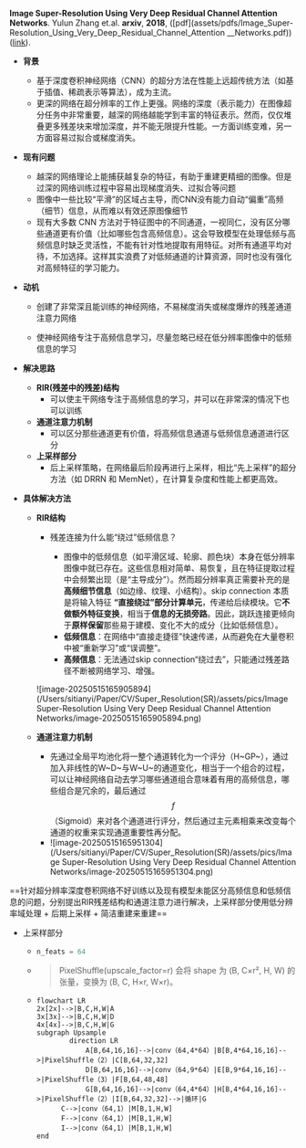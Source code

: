 **Image Super-Resolution Using Very Deep Residual Channel Attention Networks**. Yulun Zhang et.al. **arxiv**, **2018**, ([pdf](assets/pdfs/Image_Super-Resolution_Using_Very_Deep_Residual_Channel_Attention
__Networks.pdf))([link](http://arxiv.org/abs/1807.02758v2)).

- **背景**

  - 基于深度卷积神经网络（CNN）的超分方法在性能上远超传统方法（如基于插值、稀疏表示等算法），成为主流。
  - 更深的网络在超分辨率的工作上更强。网络的深度（表示能力）在图像超分任务中非常重要，越深的网络越能学到丰富的特征表示。然而，仅仅堆叠更多残差块来增加深度，并不能无限提升性能。一方面训练变难，另一方面容易过拟合或梯度消失。
  
- **现有问题**
  
  - 越深的网络理论上能捕获越复杂的特征，有助于重建更精细的图像。但是过深的网络训练过程中容易出现梯度消失、过拟合等问题
  - 图像中一些比较“平滑”的区域占主导，而CNN没有能力自动“偏重”高频（细节）信息，从而难以有效还原图像细节
  - 现有大多数 CNN 方法对于特征图中的不同通道，一视同仁，没有区分哪些通道更有价值（比如哪些包含高频信息）。这会导致模型在处理低频与高频信息时缺乏灵活性，不能有针对性地提取有用特征。对所有通道平均对待，不加选择。这样其实浪费了对低频通道的计算资源，同时也没有强化对高频特征的学习能力。
  
- **动机**
  
  - 创建了非常深且能训练的神经网络，不易梯度消失或梯度爆炸的残差通道注意力网络
  
  - 使神经网络专注于高频信息学习，尽量忽略已经在低分辨率图像中的低频信息的学习
  
- **解决思路**
  
  - **RIR(残差中的残差)结构**
    - 可以使主干网络专注于高频信息的学习，并可以在非常深的情况下也可以训练
  - **通道注意力机制**
    - 可以区分那些通道更有价值，将高频信息通道与低频信息通道进行区分
  - **上采样部分**
    - 后上采样策略，在网络最后阶段再进行上采样，相比“先上采样”的超分方法（如 DRRN 和 MemNet），在计算复杂度和性能上都更高效。
  
- **具体解决方法**
  - **RIR结构**
    
    - 残差连接为什么能“绕过”低频信息？
    
      - 图像中的低频信息（如平滑区域、轮廓、颜色块）本身在低分辨率图像中就已存在。这些信息相对简单、易恢复，且在特征提取过程中会频繁出现（是“主导成分”）。然而超分辨率真正需要补充的是**高频细节信息**（如边缘、纹理、小结构）。skip connection 本质是将输入特征 **“直接绕过”部分计算单元**，传递给后续模块。它**不做额外特征变换**，相当于**信息的无损旁路**。因此，跳跃连接更倾向于**原样保留**那些易于建模、变化不大的成分（比如低频信息）。
      - **低频信息**：在网络中“直接走捷径”快速传递，从而避免在大量卷积中被“重新学习”或“误调整”。
      - **高频信息**：无法通过skip connection“绕过去”，只能通过残差路径不断被网络学习、增强。
    
    
    ![image-20250515165905894](/Users/sitianyi/Paper/CV/Super_Resolution(SR)/assets/pics/Image Super-Resolution Using Very Deep Residual Channel Attention Networks/image-20250515165905894.png)
    
    
    
  - **通道注意力机制**
  
    - 先通过全局平均池化将一整个通道转化为一个评分（H~GP~），通过加入非线性的W~D~与W~U~的通道变化，相当于一个组合的过程，可以让神经网络自动去学习哪些通道组合意味着有用的高频信息，哪些组合是冗余的，最后通过$$f$$（Sigmoid）来对各个通道进行评分，然后通过主元素相乘来改变每个通道的权重来实现通道重要性再分配。
    - ![image-20250515165951304](/Users/sitianyi/Paper/CV/Super_Resolution(SR)/assets/pics/Image Super-Resolution Using Very Deep Residual Channel Attention Networks/image-20250515165951304.png)

==针对超分辨率深度卷积网络不好训练以及现有模型未能区分高频信息和低频信息的问题，分别提出RIR残差结构和通道注意力进行解决，上采样部分使用低分辨率域处理 + 后期上采样 + 简洁重建来重建==

- 上采样部分

  - ```python
    n_feats = 64
    ```
  
  
  - > PixelShuffle(upscale_factor=r) 会将 shape 为 (B, C×r², H, W) 的张量，变换为 (B, C, H×r, W×r)。
  
  - ```mermaid
    flowchart LR
    2x[2x]-->|B,C,H,W|A
    3x[3x]-->|B,C,H,W|D
    4x[4x]-->|B,C,H,W|G
    subgraph Upsample
    		direction LR
    			A[B,64,16,16]-->|conv（64,4*64）|B[B,4*64,16,16]-->|PixelShuffle（2）|C[B,64,32,32]
    			D[B,64,16,16]-->|conv（64,9*64）|E[B,9*64,16,16]-->|PixelShuffle（3）|F[B,64,48,48]
    			G[B,64,16,16]-->|conv（64,4*64）|H[B,4*64,16,16]-->|PixelShuffle（2）|I[B,64,32,32]-->|循环|G
          C-->|conv（64,1）|M[B,1,H,W]
          F-->|conv（64,1）|M[B,1,H,W]
          I-->|conv（64,1）|M[B,1,H,W]
    end
    ```
